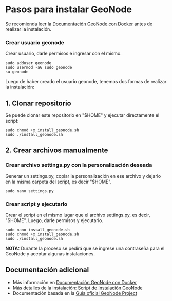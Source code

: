 # Pasos para instalar GeoNode

Se recomienda leer la [Documentación GeoNode con Docker][] antes de realizar la instalación.

### Crear usuario geonode
Crear usuario, darle permisos e ingresar con el mismo.
```
sudo adduser geonode
sudo usermod -aG sudo geonode
su geonode
```
Luego de haber creado el usuario geonode, tenemos dos formas de realizar la instalación:
## 1. Clonar repositorio
Se puede clonar este repositorio en "$HOME" y ejecutar directamente el script:
```
sudo chmod +x install_geonode.sh
sudo ./install_geonode.sh
```

## 2. Crear archivos manualmente
### Crear archivo settings.py con la personalización deseada
Generar un settings.py, copiar la personalización en ese archivo y dejarlo en la misma carpeta del script, es decir "$HOME".
```
sudo nano settings.py
```

### Crear script y ejecutarlo
Crear el script en el mismo lugar que el archivo settings.py, es decir, "$HOME". Luego, darle permisos y ejecutarlo.
```
sudo nano install_geonode.sh
sudo chmod +x install_geonode.sh
sudo ./install_geonode.sh
```
**NOTA:** Durante la proceso se pedirá que se ingrese una contraseña para el GeoNode y aceptar algunas instalaciones.

## Documentación adicional
- Más información en [Documentación GeoNode con Docker][]
- Más detalles de la instalación: [Script de Instalación GeoNode][]
- Documentación basada en la [Guía oficial GeoNode Project][]

[Documentación GeoNode con Docker]: https://docs.google.com/document/d/1tO6DbeEEz4TAMHf9J-NXkP5RBjAqU4H6-q22ImR0MgY/edit#heading=h.chrqivpm1wyh
[Script de Instalación GeoNode]: https://docs.google.com/document/d/1FNi4P13sBJiw7O0YLdBOwlbRjP82bM4h6BmIPFjF1LY/edit#heading=h.chrqivpm1wyh
[Guía Oficial GeoNode Project]: https://docs.geonode.org/en/master/install/advanced/project/index.html
